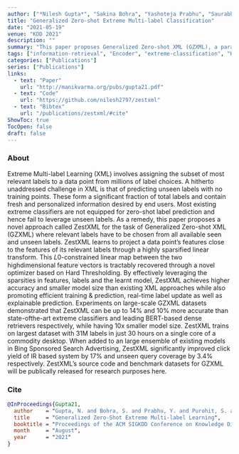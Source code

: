 ```yaml
---
author: ["*Nilesh Gupta*", "Sakina Bohra", "Yashoteja Prabhu", "Saurabh Purohit", "Manik Varma"]
title: "Generalized Zero-shot Extreme Multi-label Classification"
date: "2021-05-19"
venue: "KDD 2021"
description: ""
summary: "This paper proposes Generalized Zero-shot XML (GZXML), a paradigm where the task is to tag a data point with the most relevant labels from a large universe of both seen and unseen labels."
tags: ["information-retrieval", "Encoder", "extreme-classification", "KDD"]
categories: ["Publications"]
series: ["Publications"]
links:
  - text: "Paper"
    url: "http://manikvarma.org/pubs/gupta21.pdf"
  - text: "Code"
    url: "https://github.com/nilesh2797/zestxml"
  - text: "Bibtex"
    url: "/publications/zestxml/#cite"
ShowToc: true
TocOpen: false
draft: false
---
```


### About
Extreme Multi-label Learning (XML) involves assigning the subset of most relevant labels to a data point from millions of label choices. A hitherto unaddressed challenge in XML is that of predicting unseen labels with no training points. These form a significant fraction of total labels and contain fresh and personalized information desired by end users. Most existing extreme classifiers are not equipped for zero-shot label prediction and hence fail to leverage unseen labels. As a remedy, this paper proposes a novel approach called ZestXML for the task of Generalized Zero-shot XML (GZXML) where relevant labels have to be chosen from all available seen and unseen labels. ZestXML learns to project a data point’s features close to the features of its relevant labels through a highly sparsified linear transform. This 𝐿0-constrained linear map between the two highdimensional feature vectors is tractably recovered through a novel optimizer based on Hard Thresholding. By effectively leveraging the sparsities in features, labels and the learnt model, ZestXML achieves higher accuracy and smaller model size than existing XML approaches while also promoting efficient training & prediction, real-time label update as well as explainable prediction. Experiments on large-scale GZXML datasets demonstrated that ZestXML can be up to 14% and 10% more accurate than state-ofthe-art extreme classifiers and leading BERT-based dense retrievers respectively, while having 10x smaller model size. ZestXML trains on largest dataset with 31M labels in just 30 hours on a single core of a commodity desktop. When added to an large ensemble of existing models in Bing Sponsored Search Advertising, ZestXML significantly improved click yield of IR based system by 17% and unseen query coverage by 3.4% respectively. ZestXML’s source code and benchmark datasets for GZXML will be publically released for research purposes here.

### Cite
```bib
@InProceedings{Gupta21,
  author    = "Gupta, N. and Bohra, S. and Prabhu, Y. and Purohit, S. and Varma, M.",
  title     = "Generalized Zero-Shot Extreme Multi-label Learning",
  booktitle = "Proceedings of the ACM SIGKDD Conference on Knowledge Discovery and Data Mining",
  month     = "August",
  year      = "2021"
}
```